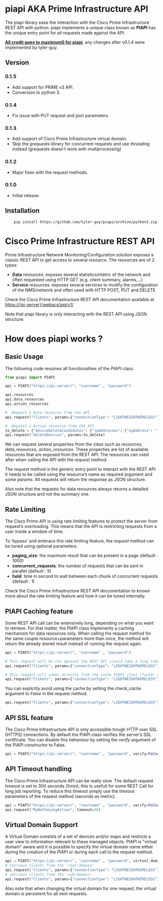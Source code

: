 piapi AKA Prime Infrastructure API
==================================

The piapi library ease the interaction with the Cisco Prime Infrastructure REST API with python. 
piapi implements a unique class known as **PIAPI** has the unique entry point for all requests made against the API.

**[All credit goes to maximumG for piapi](https://github.com/maximumG/piapi)**, any changes after v0.1.4 were implemented by tyler-guy.

Version
-------

### 0.1.5
- Add support for PRIME v3 API.
- Conversion to python 3.


### 0.1.4

- Fix issue with PUT request and json parameters.

### 0.1.3

-   Add support of Cisco Prime Infrastructure virtual domain.
-   Skip the *grequests* library for concurrent requests and use *threading* instead (grequests doesn't work with 
    multiprocessing)

### 0.1.2

-   Major fixes with the request methods.

### 0.1.0

-   Initial release.

Installation
------------

```shell
    pip install https://github.com/tyler-guy/piapi/archive/python3.zip
```

Cisco Prime Infrastructure REST API
===================================

Prime Infrastructure Network Monitoring/Configuration solution exposes a classic REST API to get access to several *resource*. 
The resources are of 2 types:

-   **Data** resources: exposes several statistics/metric of the network and often requested using HTTP GET (e.g. client summary, alarms,…)
-   **Service** resources: exposes several services to modify the configuration of the NMS/network and often used with HTTP POST, PUT and DELETE

Check the Cisco Prime Infrastructure REST API documentation available at
<https://{pi-server}/webacs/api/v1/>

Note that piapi library is only interacting with the REST API using JSON structure.

How does piapi works ?
======================

Basic Usage
-----------

The following code resumes all functionalities of the *PIAPI* class.

```python
from piapi import PIAPI

api = PIAPI("https://pi-server/", "username" , "password")

api.resources
api.data_resources
api.action_resources

#  Request a Data resource from the API
api.request("Clients", params={"connectionType": "LIGHTWEIGHTWIRELESS"})

#  Request a Action resource from the API
to_delete = {"deviceDeleteCandidates": {"ipAddresses": {"ipAddress": "1.1.1.1"}}}
api.request("deleteDevices", params=to_delete)
```

We can request several properties from the class such as *resources*, *data\_resources*, *action\_resources*. 
These properties are list of available resources that are exposed from the REST API. 
The resources can used after when calling the API with the *request* method.

The *request* method is the generic entry point to interact with the REST API. 
It needs to be called using the resource’s name as required argument and some *params*. 
All requests will return the response as JSON structure.

Also note that the requests for data resources always returns a detailed JSON structure and not the summary one.

Rate Limiting
-------------

The Cisco Prime API is using rate limiting features to protect the server from request’s overloading. 
This means that the API is restricting requests from a user inside a window of time.

To ‘bypass’ and embrace this rate limiting feature, the *request* method can be tuned using optional parameters:

-   **paging\_size**: the maximum result that can be present in a page (default : 1000)
-   **concurrent\_requests**: the number of requests that can be sent in parallel (default : 5)
-   **hold**: time in second to wait between each chunk of concurrent requests (default : 1)

Check the Cisco Prime Infrastructure REST API documentation to known more about the rate limiting feature and how it can be tuned internally.

PIAPI Caching feature
---------------------

Some REST API call can be extensively long, depending on what you want to retrieve. 
For that matter, the PIAPI class implements a caching mechanism for data resources only. When calling the request method for
the same couple resource+parameters more than once, the method will return the already stored result instead of running the request again.

```python
api = PIAPI("https://pi-server/", "username" , "password")

# This request will be run against the REST API (could take a long time)
api.request("Clients", params={"connectionType": "LIGHTWEIGHTWIRELESS"})

# This request will comes directly from the cache PIAPI class (faster return of data)
api.request("Clients", params={"connectionType": "LIGHTWEIGHTWIRELESS"})
```

You can explicitly avoid using the cache by setting the *check\_cache* argument to *False* in the request method.

```python
api.request("Clients", params={"connectionType": "LIGHTWEIGHTWIRELESS"}, check_cache=False)
```

API SSL feature
---------------

The Cisco Prime Infrastructure API is only accessible trough HTTP over SSL (HTTPS) connections. 
By default the PIAPI class verifies the server’s SSL certificate. 
You can disable this behaviour by setting the *verify* argument of the PIAPI constructor to False.

```python
api = PIAPI("https://pi-server/", "username" , "password", verify=False)
```    

API Timeout handling
--------------------

The Cisco Prime Infrastructure API can be really slow. The default request timeout is set to 300 seconds (5min);
this is usefull for some REST Call for long job reporting. To reduce this timeout simply use the
*timeout* parameters of the request method (seconds as metric).

```python
api = PIAPI("https://pi-server/", "username" , "password", verify=False)
api.request("MyNotSoLongAction", timeout=20)
```

Virtual Domain Support
----------------------

A Virtual Domain consists of a set of devices and/or maps and restricts a user view to information relevant 
to these managed objects. PIAPI is "virtual domain" aware and it is possible to specify the virtual domain name either
during the creation of the PIAPI or during each call to the request method.

```python
api = PIAPI("https://pi-server/", "username" , "password", virtual_domain="root-domain")
# retrieve clients from the 'root-domain'
api.request("Clients", params={"connectionType": "LIGHTWEIGHTWIRELESS"})
# retrieve clients from the 'sub-domain'
api.request("Clients", params={"connectionType": "LIGHTWEIGHTWIRELESS"}, virtual_domain="sub-domain")
```

Also note that when changing the virtual domain for one request, the virtual domain is persistent for all next requests.

